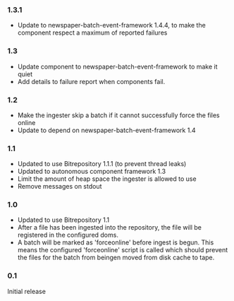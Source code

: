 ### 1.3.1
* Update to newspaper-batch-event-framework 1.4.4, to make the component respect a maximum of reported failures

### 1.3
* Update component to newspaper-batch-event-framework to make it quiet
* Add details to failure report when components fail. 

### 1.2
* Make the ingester skip a batch if it cannot successfully force the files online
* Update to depend on newspaper-batch-event-framework 1.4

### 1.1
* Updated to use Bitrepository 1.1.1 (to prevent thread leaks)
* Updated to autonomous component framework 1.3
* Limit the amount of heap space the ingester is allowed to use
* Remove messages on stdout

### 1.0
* Updated to use Bitrepository 1.1
* After a file has been ingested into the repository, the file will be registered in the configured doms.
* A batch will be marked as 'forceonline' before ingest is begun. This means the configured 'forceonline' script is called
which should prevent the files for the batch from beingen moved from disk cache to tape.

### 0.1
Initial release

